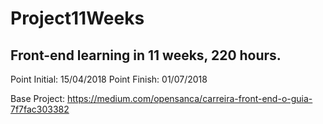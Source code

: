 # Project11Weeks
Front-end learning in 11 weeks, 220 hours.
---------------------------------------------------------------------------------------------------------------------------------------
Point Initial: 15/04/2018
Point Finish: 01/07/2018

Base Project: https://medium.com/opensanca/carreira-front-end-o-guia-7f7fac303382
